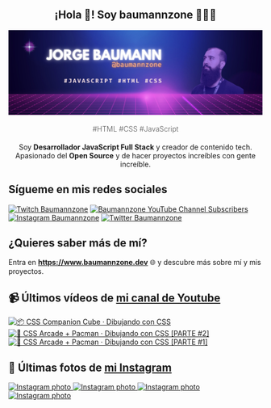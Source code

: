 <p align="center">
   <h2 align="center">¡Hola 👋! Soy baumannzone 👨🏻‍💻</h2>
   <img align="center" src="img/header.png" />
   <h4 align="center" style="font-weight: 300; color: #555;">#HTML #CSS #JavaScript</h4>
</p>

<p align="center" style="margin-bottom: 20px">Soy <strong>Desarrollador JavaScript Full Stack</strong> y creador de contenido tech.
<br/>
Apasionado del <strong>Open Source</strong> y de hacer proyectos increíbles con gente increíble.
</p>

## Sígueme en mis redes sociales

[![Twitch Baumannzone](https://img.shields.io/twitch/status/baumannzone?style=social)](https://twitch.tv/baumannzone)
[![Baumannzone YouTube Channel Subscribers](https://img.shields.io/youtube/channel/subscribers/UCTTj5ztXnGeDRPFVsBp7VMA?style=social)](https://youtube.com/rambitojs)
[![Instagram Baumannzone](https://img.shields.io/badge/Baumannzone--_.svg?label=Instagram&style=social&logo=instagram)](https://instagram.com/baumannzone)
[![Twitter Baumannzone](https://img.shields.io/twitter/follow/Baumannzone?label=Twitter&style=social)](https://twitter.com/baumannzone)

## ¿Quieres saber más de mí?

Entra en **https://www.baumannzone.dev** 🌐 y descubre más sobre mí y mis proyectos.

## 📹 Últimos vídeos de [mi canal de Youtube](https://youtube.com/rambitojs?sub_confirmation=1)


<a href='https://youtu.be/W6xwoSJahA0' target='_blank'>
  <img width='30%' src='https://img.youtube.com/vi/W6xwoSJahA0/mqdefault.jpg' alt='📦 CSS Companion Cube · Dibujando con CSS' />
</a>
<a href='https://youtu.be/9C3NXVXewH8' target='_blank'>
  <img width='30%' src='https://img.youtube.com/vi/9C3NXVXewH8/mqdefault.jpg' alt='👾 CSS Arcade + Pacman · Dibujando con CSS [PARTE #2]' />
</a>
<a href='https://youtu.be/2ahqLdgkSxA' target='_blank'>
  <img width='30%' src='https://img.youtube.com/vi/2ahqLdgkSxA/mqdefault.jpg' alt='👾 CSS Arcade + Pacman · Dibujando con CSS [PARTE #1]' />
</a>

## 📸 Últimas fotos de [mi Instagram](https://instagram.com/baumannzone)


<a href='https://instagram.com/p/C4kVFHKtXNx' target='_blank'>
  <img width='20%' src='https://instagram.fvno7-1.fna.fbcdn.net/v/t51.29350-15/433251981_874604181104241_367158251935632276_n.jpg?stp=dst-jpg_e15_fr_p1080x1080&_nc_ht=instagram.fvno7-1.fna.fbcdn.net&_nc_cat=109&_nc_ohc=oIWE-TpBYhYAX_Ks7VS&edm=APU89FABAAAA&ccb=7-5&oh=00_AfC0Cay9ALqOibGbuwZJ-scPcuSM2uwlFi3Qio9wbwSZ-w&oe=65F8CC3B&_nc_sid=bc0c2c' alt='Instagram photo' />
</a>
<a href='https://instagram.com/p/C4fUB6qt8pB' target='_blank'>
  <img width='20%' src='https://instagram.fvno7-1.fna.fbcdn.net/v/t51.29350-15/433128708_774713784187802_44516904836327612_n.jpg?stp=dst-jpg_e35_s1080x1080&_nc_ht=instagram.fvno7-1.fna.fbcdn.net&_nc_cat=102&_nc_ohc=nWnfApBBUasAX86xQJZ&edm=APU89FABAAAA&ccb=7-5&ig_cache_key=MzMyMzQ2MzE0MjY2NjEyNzkzNw%3D%3D.2-ccb7-5&oh=00_AfCE8Yo2E0rAxclbQCv4n8umzsUhLHjbzOtrwEV4CXdJsg&oe=65FC6335&_nc_sid=bc0c2c' alt='Instagram photo' />
</a>
<a href='https://instagram.com/p/C4eE5RrtY6Z' target='_blank'>
  <img width='20%' src='https://instagram.fvno7-1.fna.fbcdn.net/v/t51.29350-15/433039831_2550364931816710_3187682606366169153_n.jpg?stp=dst-jpg_e15_fr_p1080x1080&_nc_ht=instagram.fvno7-1.fna.fbcdn.net&_nc_cat=110&_nc_ohc=b2qbDWmwIJoAX_aB289&edm=APU89FABAAAA&ccb=7-5&oh=00_AfBXiWlS0eXm7MLo76M939T16xXjUbzOWQRafQmLnG5voQ&oe=65F8BB93&_nc_sid=bc0c2c' alt='Instagram photo' />
</a>
<a href='https://instagram.com/p/C4aLp--N81b' target='_blank'>
  <img width='20%' src='https://instagram.fvno7-1.fna.fbcdn.net/v/t51.29350-15/432397907_327707839832345_7689928036586654378_n.jpg?stp=dst-jpg_e35_p1080x1080_sh0.08&_nc_ht=instagram.fvno7-1.fna.fbcdn.net&_nc_cat=105&_nc_ohc=fDqba4G1swYAX8eMuzC&edm=APU89FABAAAA&ccb=7-5&oh=00_AfAEhcy3u15BJ6BcjjLU0Qvr1xrRE7MGTzEgTm1dD2OP4g&oe=65F882F9&_nc_sid=bc0c2c' alt='Instagram photo' />
</a>
